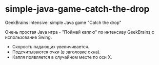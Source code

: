 # simple-java-game-catch-the-drop
GeekBrains intensive: simple Java game "Catch the drop"

Очень простая Java игра - "Поймай каплю" по интенсиву GeekBrains с использование Swing.
- Скорость падающих увеличивается.
- Подсчитываются очки (в заголовке окна).
- Капля появляется в случайном месте по оси X.